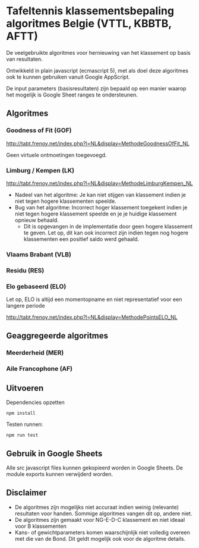 # Tafeltennis klassementsbepaling algoritmes Belgie (VTTL, KBBTB, AFTT)

De veelgebruikte algoritmes voor hernieuwing van het klassement op basis van resultaten.

Ontwikkeld in plain javascript (ecmascript 5), met als doel deze algoritmes ook te kunnen gebruiken vanuit Google AppScript.

De input parameters (basisresultaten) zijn bepaald op een manier waarop het mogelijk is Google Sheet ranges te ondersteunen.


## Algoritmes

### Goodness of Fit (GOF)

http://tabt.frenoy.net/index.php?l=NL&display=MethodeGoodnessOfFit_NL

Geen virtuele ontmoetingen toegevoegd.

### Limburg / Kempen (LK)

http://tabt.frenoy.net/index.php?l=NL&display=MethodeLimburgKempen_NL

- Nadeel van het algoritme: Je kan niet stijgen van klassement indien je niet tegen hogere klassementen speelde.
- Bug van het algoritme: Incorrect hoger klassement toegekent indien je niet tegen hogere klassement speelde en je je huidige klassement opnieuw behaald.
    - Dit is opgevangen in de implementatie door geen hogere klassement te geven. Let op, dit kan ook incorrect zijn indien tegen nog hogere klassementen een positief saldo werd gehaald.

### Vlaams Brabant (VLB)

### Residu (RES)

### Elo gebaseerd (ELO)

Let op, ELO is altijd een momentopname en niet representatief voor een langere periode

http://tabt.frenoy.net/index.php?l=NL&display=MethodePointsELO_NL


## Geaggregeerde algoritmes

### Meerderheid (MER)

### Aile Francophone (AF)


## Uitvoeren

Dependencies opzetten

    npm install

Testen runnen:

    npm run test

## Gebruik in Google Sheets

Alle src javascript files kunnen gekopieerd worden in Google Sheets. De module exports kunnen verwijderd worden.

## Disclaimer

- De algoritmes zijn mogelijks niet accuraat indien weinig (relevante) resultaten voor handen. Sommige algoritmes vangen dit op, andere niet.
- De algoritmes zijn gemaakt voor NG-E-D-C klassement en niet ideaal voor B klassementen
- Kans- of gewichtparameters komen waarschijnlijk niet volledig overeen met die van de Bond. Dit geldt mogelijk ook voor de algoritme details.
